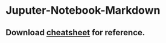# Juputer-Notebook-Markdown
## Download [cheatsheet](https://github.com/dc-aichara/Juputer-Notebook-Markdown/blob/master/cheatsheet/Jupyter%20Notebook%20Markdown%20Cheatsheet.pdf) for reference. 
